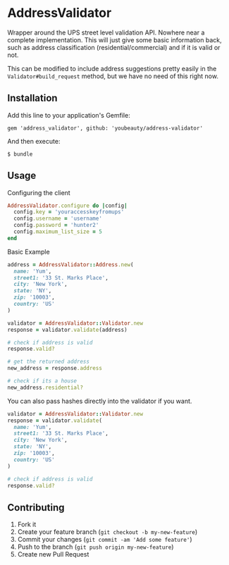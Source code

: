 # AddressValidator

Wrapper around the UPS street level validation API. Nowhere near a complete implementation. This will just give some basic information back, such as address classification (residential/commercial) and if it is valid or not.

This can be modified to include address suggestions pretty easily in the `Validator#build_request` method, but we have no need of this right now.

## Installation

Add this line to your application's Gemfile:

    gem 'address_validator', github: 'youbeauty/address-validator'

And then execute:

    $ bundle

## Usage

Configuring the client

```ruby
AddressValidator.configure do |config|
  config.key = 'youraccesskeyfromups'
  config.username = 'username'
  config.password = 'hunter2'
  config.maximum_list_size = 5
end
```

Basic Example

```ruby
address = AddressValidator::Address.new(
  name: 'Yum',
  street1: '33 St. Marks Place',
  city: 'New York',
  state: 'NY',
  zip: '10003',
  country: 'US'
)

validator = AddressValidator::Validator.new
response = validator.validate(address)

# check if address is valid
response.valid?

# get the returned address
new_address = response.address

# check if its a house
new_address.residential?
```

You can also pass hashes directly into the validator if you want.

```ruby
validator = AddressValidator::Validator.new
response = validator.validate(
  name: 'Yum',
  street1: '33 St. Marks Place',
  city: 'New York',
  state: 'NY',
  zip: '10003',
  country: 'US'
)

# check if address is valid
response.valid?
```

## Contributing

1. Fork it
2. Create your feature branch (`git checkout -b my-new-feature`)
3. Commit your changes (`git commit -am 'Add some feature'`)
4. Push to the branch (`git push origin my-new-feature`)
5. Create new Pull Request
